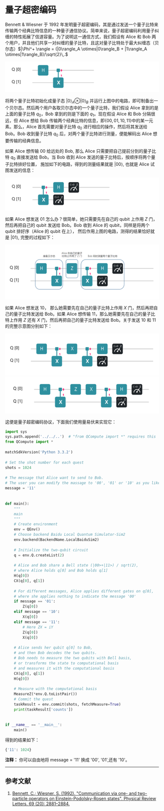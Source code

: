 # 量子超密编码

Bennett & Wiesner 于 1992 年发明量子超密编码，其是通过发送一个量子比特来传输两个经典比特信息的一种量子通信协议。简单来说，量子超密编码利用量子纠缠的特性拓展了信道容量。为了说明这一通信方式，我们假设有 Alice 和 Bob 两个用户，并且他们共享一对纠缠的量子比特，且这对量子比特处于最大纠缠态（贝尔态）$|\Phi^+ \rangle = (|0\rangle_A \otimes|0\rangle_B + |1\rangle_A \otimes|1\rangle_B)/\sqrt{2}\,.$

![avatar](./PIC/bell_QH.png)

将两个量子比特初始化成量子态 $|0\rangle_A\otimes|0\rangle_B$ 并运行上图中的电路，即可制备出一个贝尔态。然后两个用户各取贝尔态中的一个量子比特，我们假设 Alice 拿到的是上面的量子比特 $q_0$，Bob 拿到的则是下面的 $q_1$。现在假设 Alice 和 Bob 分隔很远，但 Alice 想给 Bob 传输两个经典比特的信息，即$\{00,01,10,11\}$中的某一元素。那么，Alice 首先需要对量子比特 $q_0$ 进行相应的操作，然后将其发送给 Bob。Bob 收到量子比特 $q_0$ 后，对两个量子比特进行测量，便能解码出 Alice 想要传输的经典信息。

如果 Alice 想传输 $00$ 给远处的 Bob, 那么 Alice 只需要把自己提前分到的量子比特 $q_0$ 直接发送给 Bob。当 Bob 收到 Alice 发送的量子比特后，按顺序将两个量子比特排好位置， 施加如下的电路，得到的测量结果就是 $\lvert {00}\rangle$, 也就是 Alice 试图发送的信息：

![avatar](./PIC/measure_QH.png)

如果 Alice 想发送 $01$ 怎么办？很简单，她只需要先在自己的 qubit 上作用 $Z$ 门，然后再把自己的 qubit 发送给 Bob。Bob 收到 Alice 的 qubit，同样是将两个 qubit 排好序（Alice 的 qubit 在上）， 然后作用上图的电路，测得的结果恰好就是 $\lvert {01}\rangle$, 完整的过程如下：

![avatar](./PIC/procedure_QH.png)

如果 Alice 想发送 $10$， 那么她需要先在自己的量子比特上作用 $X$ 门，然后再把自己的量子比特发送给 Bob。如果 Alice 想传输 $11$，那么她需要先在自己的量子比特上作用 $Z$ 还有 $X$ 门，然后再把自己的量子比特发送给 Bob。关于发送 $10$ 和 $11$ 的完整示意图分别如下：

![avatar](./PIC/message10_QH.png)
![avatar](./PIC/message_11_QH.png)


这便是量子超密编码协议，下面我们使用量易伏来实现它：
```python
import sys
sys.path.append('../../..')  # "from QCompute import *" requires this
from QCompute import *

matchSdkVersion('Python 3.3.2')

# Set the shot number for each quest
shots = 1024

# The message that Alice want to send to Bob.
# The user you can modify the massage to '00', '01' or '10' as you like
message = '11'


def main():
    """
    main
    """
    # Create environment
    env = QEnv()
    # Choose backend Baidu Local Quantum Simulator-Sim2
    env.backend(BackendName.LocalBaiduSim2)
    
    # Initialize the two-qubit circuit
    q = env.Q.createList(2)
    
    # Alice and Bob share a Bell state (|00>+|11>) / sqrt(2),
    # where Alice holds q[0] and Bob holds q[1]
    H(q[0])
    CX(q[0], q[1])

    # For different messages, Alice applies different gates on q[0],
    # where she applies nothing to indicate the message '00'
    if message == '01':
        Z(q[0])
    elif message == '10':
        X(q[0])
    elif message == '11':
        # Here ZX = iY
        Z(q[0])
        X(q[0])
    
    # Alice sends her qubit q[0] to Bob,
    # and then Bob decodes the two qubits.
    # Bob needs to measure the two qubits with Bell basis,
    # or transforms the state to computational basis
    # and measures it with the computational basis
    CX(q[0], q[1])
    H(q[0])
    
    # Measure with the computational basis
    MeasureZ(*env.Q.toListPair())
    # Commit the quest
    taskResult = env.commit(shots, fetchMeasure=True)
    print(taskResult['counts'])


if __name__ == '__main__':
    main()
```

得到的结果如下：
```python
{'11': 1024}
```
**注释：** 你可以自由地将 message = '11' 换成 '00', '01',还有 '10'。

---
## 参考文献
1. [Bennett, C.; Wiesner, S. (1992). "Communication via one- and two-particle operators on Einstein-Podolsky-Rosen states". Physical Review Letters. 69 (20): 2881–2884. ](https://journals.aps.org/prl/abstract/10.1103/PhysRevLett.69.2881)
